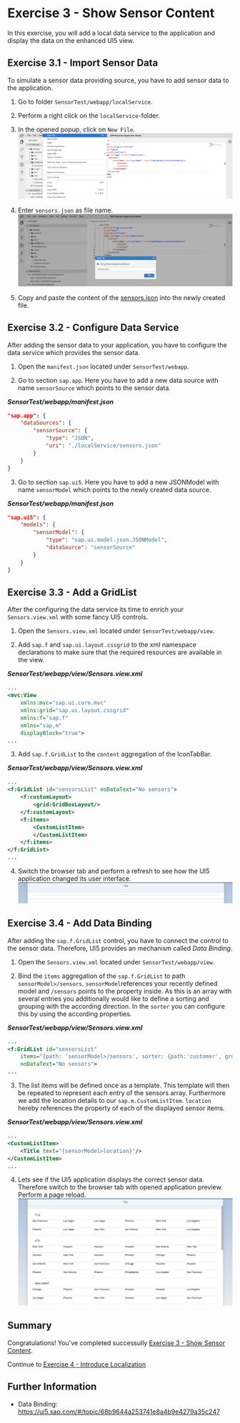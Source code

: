 # Exercise 3 - Show Sensor Content
In this exercise, you will add a local data service to the application and display the data on the enhanced UI5 view.

## Exercise 3.1 - Import Sensor Data
To simulate a sensor data providing source, you have to add sensor data to the application.

1. Go to folder `SensorTest/webapp/localService`.

2. Perform a right click on the `localService`-folder.

3. In the opened popup, click on `New File`.
<br>![](images/03_01_0010.png)

4. Enter `sensors.json` as file name.
<br>![](images/03_01_0020.png)

5. Copy and paste the content of the [sensors.json](data/sensors.json) into the newly created file.

## Exercise 3.2 - Configure Data Service
After adding the sensor data to your application, you have to configure the data service which provides the sensor data.

1. Open the `manifest.json` located under `SensorTest/webapp`.

2. Go to section `sap.app`. Here you have to add a new data source with name `sensorSource` which points to the sensor data.

***SensorTest/webapp/manifest.json***

````json
"sap.app": {
    "dataSources": {
        "sensorSource": {
            "type": "JSON",
            "uri": "./localService/sensors.json"
        }
    }
}
````

3. Go to section `sap.ui5`. Here you have to add a new JSONModel with name `sensorModel` which points to the newly created data source.

***SensorTest/webapp/manifest.json***

````json
"sap.ui5": {
    "models": {
        "sensorModel": {
            "type": "sap.ui.model.json.JSONModel",
            "dataSource": "sensorSource"
        }
    }
}
````

## Exercise 3.3 - Add a GridList
After the configuring the data service its time to enrich your `Sensors.view.xml` with some fancy UI5 controls.

1. Open the `Sensors.view.xml` located under `SensorTest/webapp/view`.

2. Add `sap.f` and `sap.ui.layout.cssgrid` to the xml namespace declarations to make sure that the required resources are available in the view.

***SensorTest/webapp/view/Sensors.view.xml***

````xml
...
<mvc:View
    xmlns:mvc="sap.ui.core.mvc"
    xmlns:grid="sap.ui.layout.cssgrid"
    xmlns:f="sap.f"
    xmlns="sap.m"
    displayBlock="true">
...
````

3. Add `sap.f.GridList` to the `content` aggregation of the IconTabBar.

***SensorTest/webapp/view/Sensors.view.xml***

````xml
...
<f:GridList id="sensorsList" noDataText="No sensors">
    <f:customLayout>
        <grid:GridBoxLayout/>
    </f:customLayout>
    <f:items>
        <CustomListItem>
        </CustomListItem>
    </f:items>
</f:GridList>
...
````

4. Switch the browser tab and perform a refresh to see how the UI5 application changed its user interface.
<br>![](images/03_03_0010.png)

## Exercise 3.4 - Add Data Binding
After adding the `sap.f.GridList` control, you have to connect the control to the sensor data. Therefore, UI5 provides an mechanism called *Data Binding*.

1. Open the `Sensors.view.xml` located under `SensorTest/webapp/view`.

2. Bind the `items` aggregation of the `sap.f.GridList` to path `sensorModel>/sensors`. `sensorModel`references your recently defined model and `/sensors` points to the property inside. As this is an array with several entries you additionally would like to define a sorting and grouping with the according direction. In the `sorter` you can configure this by using the according properties.

***SensorTest/webapp/view/Sensors.view.xml***

````xml
...
<f:GridList id="sensorsList"
    items="{path: 'sensorModel>/sensors', sorter: {path:'customer', group:true, descending: false}}"
    noDataText="No sensors">
...
````

3. The list items will be defined once as a template. This template will then be repeated to represent each entry of the sensors array. Furthermore we add the location details to our `sap.m.CustomListItem`. `location` hereby references the property of each of the displayed sensor items.

***SensorTest/webapp/view/Sensors.view.xml***
````xml
...
<CustomListItem>
    <Title text="{sensorModel>location}"/>
</CustomListItem>
...
````

4. Lets see if the UI5 application displays the correct sensor data. Therefore switch to the browser tab with opened application preview. Perform a page reload.
<br>![](images/03_04_0010.png) 

## Summary

Congratulations! You've completed successully [Exercise 3 - Show Sensor Content](#exercise-3---show-sensor-content).

Continue to [Exercise 4 - Introduce Localization](../ex4/README.md)

## Further Information
* Data Binding: https://ui5.sap.com/#/topic/68b9644a253741e8a4b9e4279a35c247
